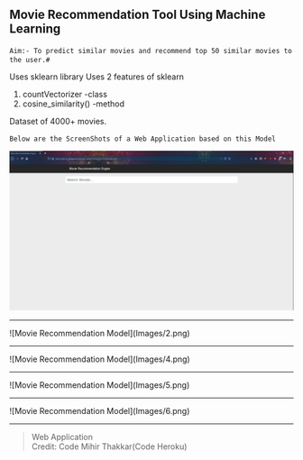 ## Movie Recommendation Tool Using Machine Learning ##

	Aim:- To predict similar movies and recommend top 50 similar movies to the user.#

Uses sklearn library 
Uses 2 features of sklearn 
 1. countVectorizer -class 
 2. cosine_similarity() -method
	
Dataset of  4000+ movies. 
<br />

	Below are the ScreenShots of a Web Application based on this Model
	
	
![Movie Recommendation Model](Images/1.png)
<hr />
![Movie Recommendation Model](Images/2.png)
<hr />
![Movie Recommendation Model](Images/4.png)
<hr />
![Movie Recommendation Model](Images/5.png)
<hr />
![Movie Recommendation Model](Images/6.png)
<hr />

> Web Application  
Credit: Code Mihir Thakkar(Code Heroku)
